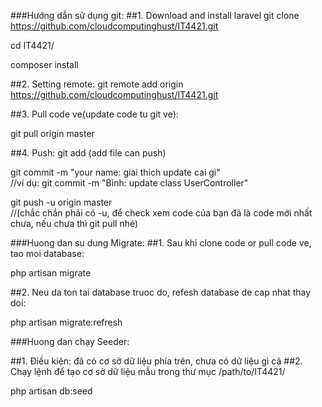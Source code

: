 ###Hướng dẫn sử dụng git:
##1. Download and install laravel
git clone https://github.com/cloudcomputinghust/IT4421.git

cd IT4421/

composer install

##2. Setting remote:
git remote add origin https://github.com/cloudcomputinghust/IT4421.git


##3. Pull code ve(update code tu git ve):

git pull origin master

##4. Push:
git add 		(add file can push)

git commit -m "your name: giai thich update cai gi"         
//ví dụ: git commit -m "Bình: update class UserController"

git push -u origin master            
//(chắc chắn phải có -u, để check xem code của bạn đã là code mới nhất chưa, nếu chưa thì git pull nhé)


###Huong dan su dung Migrate:
##1. Sau khi clone code or pull code ve, tao moi database:

php artisan migrate

##2. Neu da ton tai database truoc do, refesh database de cap nhat thay doi:

php artisan migrate:refresh

###Huong dan chạy Seeder:

##1. Điều kiện: đã có cơ sở dữ liệu phía trên, chưa có dữ liệu gì cả
##2. Chạy lệnh để tạo cơ sở dữ liệu mẫu trong thư mục /path/to/IT4421/

php artisan db:seed






































